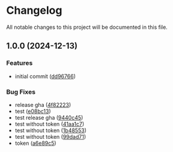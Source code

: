 # Changelog

All notable changes to this project will be documented in this file.

## 1.0.0 (2024-12-13)


### Features

* initial commit ([dd96766](https://github.com/k-candidate/tf-module-kvm-network/commit/dd96766b7b66da78e5a8006a92f9f5ba37591659))


### Bug Fixes

* release gha ([4f82223](https://github.com/k-candidate/tf-module-kvm-network/commit/4f82223ee4237903352b13dbee1a2b019665a615))
* test ([e08bc13](https://github.com/k-candidate/tf-module-kvm-network/commit/e08bc13c2c72b271f849fc8a2e178cb69885afd4))
* test release gha ([9440c45](https://github.com/k-candidate/tf-module-kvm-network/commit/9440c458b79cbdd807bebb168f5677cc92461304))
* test without token ([41aa1c7](https://github.com/k-candidate/tf-module-kvm-network/commit/41aa1c7275e469e72dc7b287ce1af668c622a613))
* test without token ([1b48553](https://github.com/k-candidate/tf-module-kvm-network/commit/1b485537daf1a972ffeb8f833e4a1ce09ad32651))
* test without token ([99dad71](https://github.com/k-candidate/tf-module-kvm-network/commit/99dad71e4f32c22ae81ae35b344edefde0a44abc))
* token ([a6e89c5](https://github.com/k-candidate/tf-module-kvm-network/commit/a6e89c532227d3fc43d5dde48038b0a67c4a8c68))
